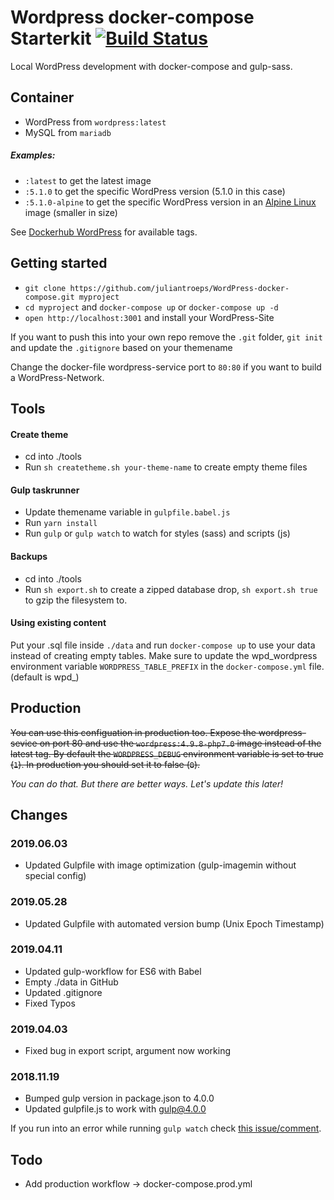 # Wordpress docker-compose Starterkit [![Build Status](https://travis-ci.com/juliantroeps/wordpress-docker-compose.svg?branch=master)](https://travis-ci.com/juliantroeps/wordpress-docker-compose)
Local WordPress development with docker-compose and gulp-sass.

## Container
- WordPress from `wordpress:latest`
- MySQL from `mariadb`

##### Examples:

- `:latest` to get the latest image
- `:5.1.0` to get the specific WordPress version (5.1.0 in this case)
- `:5.1.0-alpine` to get the specific WordPress version in an [Alpine Linux](http://alpinelinux.org) image (smaller in size)

See [Dockerhub WordPress](https://hub.docker.com/_/wordpress/) for available tags.

## Getting started
- `git clone https://github.com/juliantroeps/WordPress-docker-compose.git myproject`
- `cd myproject` and `docker-compose up` or `docker-compose up -d`
- `open http://localhost:3001` and install your WordPress-Site

If you want to push this into your own repo remove the `.git` folder, `git init` and update the `.gitignore` based on your themename

Change the docker-file wordpress-service port to `80:80` if you want to build a WordPress-Network.

## Tools

#### Create theme
- cd into ./tools
- Run `sh createtheme.sh your-theme-name` to create empty theme files

#### Gulp taskrunner
- Update themename variable in `gulpfile.babel.js`
- Run `yarn install`
- Run `gulp` or `gulp watch` to watch for styles (sass) and scripts (js)

#### Backups
- cd into ./tools
- Run `sh export.sh` to create a zipped database drop, `sh export.sh true` to gzip the filesystem to.

#### Using existing content
Put your .sql file inside `./data` and run `docker-compose up` to use your data instead of creating empty tables.
Make sure to update the wpd_wordpress environment variable `WORDPRESS_TABLE_PREFIX` in the `docker-compose.yml` file. (default is wpd\_)

## Production
~~You can use this configuation in production too. Expose the wordpress-sevice on port 80 and use the `wordpress:4.9.8-php7.0` image instead of the latest tag.
By default the `WORDPRESS_DEBUG` environment variable is set to true (`1`). In production you should set it to false (`0`).~~

_You can do that. But there are better ways. Let's update this later!_

## Changes

### 2019.06.03

- Updated Gulpfile with image optimization (gulp-imagemin without special config)

### 2019.05.28

- Updated Gulpfile with automated version bump (Unix Epoch Timestamp)

### 2019.04.11
- Updated gulp-workflow for ES6 with Babel
- Empty ./data in GitHub
- Updated .gitignore
- Fixed Typos

### 2019.04.03
- Fixed bug in export script, argument now working

### 2018.11.19
- Bumped gulp version in package.json to 4.0.0
- Updated gulpfile.js to work with gulp@4.0.0

If you run into an error while running `gulp watch` check [this issue/comment](https://github.com/gulpjs/gulp-cli/issues/84#issuecomment-272958709).

## Todo
- Add production workflow -> docker-compose.prod.yml
